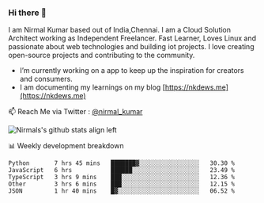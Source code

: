 ### Hi there 👋

 I am Nirmal Kumar based out of India,Chennai. I am a Cloud Solution Architect working as Independent Freelancer. Fast Learner, Loves Linux and passionate about web technologies and building iot projects. I love creating open-source projects and contributing to the community.

- I’m currently working on a app to keep up the inspiration for creators and consumers.
- I am documenting my learnings on my blog [https://nkdews.me](https://nkdews.me)

📫 Reach Me via  Twitter : [@nirmal_kumar](https://twitter.com/nirmal_kumar)

![Nirmals's github stats align left](https://github-readme-stats.vercel.app/api?username=nk-gears&show_icons=true)


📊 Weekly development breakdown

<!--START_SECTION:waka-->
```text
Python       7 hrs 45 mins   ███████▓░░░░░░░░░░░░░░░░░   30.30 % 
JavaScript   6 hrs           ██████░░░░░░░░░░░░░░░░░░░   23.49 % 
TypeScript   3 hrs 9 mins    ███░░░░░░░░░░░░░░░░░░░░░░   12.36 % 
Other        3 hrs 6 mins    ███░░░░░░░░░░░░░░░░░░░░░░   12.15 % 
JSON         1 hr 40 mins    █▓░░░░░░░░░░░░░░░░░░░░░░░   06.52 % 
```
<!--END_SECTION:waka-->


